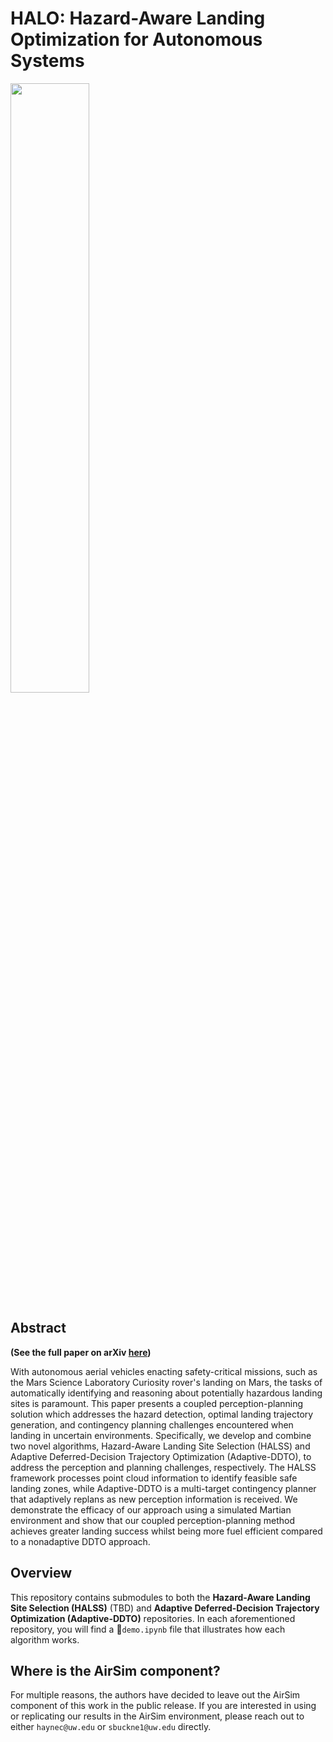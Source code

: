 # HALO: Hazard-Aware Landing Optimization for Autonomous Systems

[<img src="https://i.ytimg.com/vi/KqCXGDTntDU&ab_channel=AutonomousControlLaboratory/maxresdefault.jpg" width="50%">](https://www.youtube.com/watch?v=KqCXGDTntDU&ab_channel=AutonomousControlLaboratory "HALO: Hazard Aware Landing Optimization for Autonomous Systems (ICRA 2023)")
<!-- [![HALO: Hazard Aware Landing Optimization for Autonomous Systems (ICRA 2023)](https://img.youtube.com/vi/KqCXGDTntDU&ab_channel=AutonomousControlLaboratory/0.jpg)](https://www.youtube.com/watch?v=KqCXGDTntDU&ab_channel=AutonomousControlLaboratory "HALO: Hazard Aware Landing Optimization for Autonomous Systems (ICRA 2023)") -->

## Abstract
**(See the full paper on arXiv [here](https://arxiv.org/abs/2304.01583))**

With autonomous aerial vehicles enacting safety-critical missions, such as the Mars Science Laboratory Curiosity rover's landing on Mars, the tasks of automatically identifying and reasoning about potentially hazardous landing sites is paramount. This paper presents a coupled perception-planning solution which addresses the hazard detection, optimal landing trajectory generation, and contingency planning challenges encountered when landing in uncertain environments. Specifically, we develop and combine two novel algorithms, Hazard-Aware Landing Site Selection (HALSS) and Adaptive Deferred-Decision Trajectory Optimization (Adaptive-DDTO), to address the perception and planning challenges, respectively. The HALSS framework processes point cloud information to identify feasible safe landing zones, while Adaptive-DDTO is a multi-target contingency planner that adaptively replans as new perception information is received. We demonstrate the efficacy of our approach using a simulated Martian environment and show that our coupled perception-planning method achieves greater landing success whilst being more fuel efficient compared to a nonadaptive DDTO approach.

## Overview
This repository contains submodules to both the **Hazard-Aware Landing Site Selection (HALSS)** (TBD) and **Adaptive Deferred-Decision Trajectory Optimization (Adaptive-DDTO)** repositories. In each aforementioned repository, you will find a 📜`demo.ipynb` file that illustrates how each algorithm works.

## Where is the AirSim component?
For multiple reasons, the authors have decided to leave out the AirSim component of this work in the public release. If you are interested in using or replicating our results in the AirSim environment, please reach out to either `haynec@uw.edu` or `sbuckne1@uw.edu` directly.
